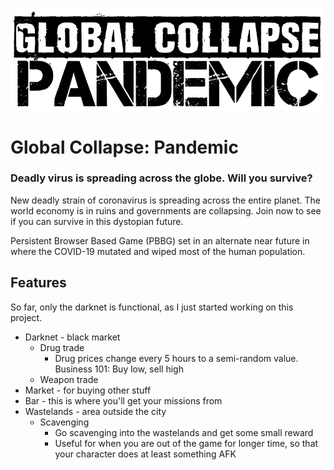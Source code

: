 ![Global Collapse: Pandemic](dev/front/images/logo-black.png)

# Global Collapse: Pandemic

### Deadly virus is spreading across the globe. Will you survive?

New deadly strain of coronavirus is spreading across the entire planet. The world economy is in ruins and governments are collapsing. Join now to see if you can survive in this dystopian future.

Persistent Browser Based Game (PBBG) set in an alternate near future in where the COVID-19 mutated and wiped most of the human population.

## Features

So far, only the darknet is functional, as I just started working on this project.

- Darknet - black market
  - Drug trade
    - Drug prices change every 5 hours to a semi-random value. Business 101: Buy low, sell high
  - Weapon trade
- Market - for buying other stuff
- Bar - this is where you'll get your missions from
- Wastelands - area outside the city
  - Scavenging
    - Go scavenging into the wastelands and get some small reward
    - Useful for when you are out of the game for longer time, so that your character does at least something AFK
